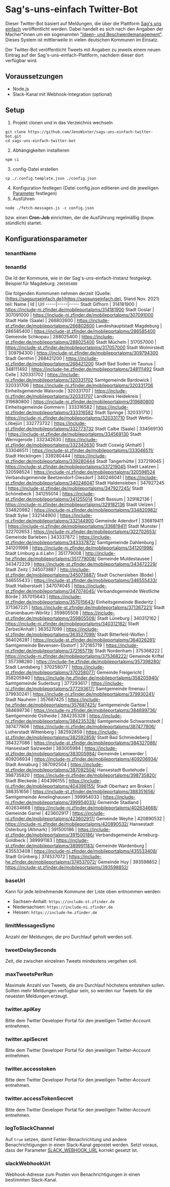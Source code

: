 # Sag's-uns-einfach Twitter-Bot

Dieser Twitter-Bot basiert auf Meldungen, die über die Plattform [Sag's uns einfach](https://sagsunseinfach.de/) veröffentlicht werden. Dabei handelt es sich nach den Angaben der Macher*innen um ein sogenannten ["Ideen- und Beschwerdemanagement"](https://sagsunseinfach.de/ueber-sags-uns-einfach/). Dieses System ist mittlerweile in vielen deutschen Kommunen im Einsatz. 

Der Twitter-Bot veröffentlicht Tweets mit Angaben zu jeweils einem neuen Eintrag auf der Sag's-uns-einfach-Plattform, nachdem dieser dort verfügbar wird.

## Voraussetzungen

- Node.js
- Slack-Kanal mit Webhook-Integration (optional)

## Setup

1. Projekt clonen und in das Verzeichnis wechseln
```
git clone https://github.com/JensWinter/sags-uns-einfach-twitter-bot.git
cd sags-uns-einfach-twitter-bot
```
2. Abhängigkeiten installieren
```
npm ci
```
3. config-Datei erstellen
```
cp ./.config.template.json ./config.json
```
4. Konfiguration festlegen
   (Datei config.json editieren und die jeweiligen [Parameter](#parameter) festlegen)
5. Ausführen
```
node ./fetch-messages.js -c config.json
```

bzw. einen **Cron-Job** einrichten, der die Ausführung regelmäßig (bspw. stündlich) startet.

## Konfigurationsparameter

### tenantName


### tenantId
Die Id der Kommune, wie in der Sag's-uns-einfach-Instanz festgelegt.
Beispiel für Magdeburg: `286585400`

Die folgenden Kommunen nehmen derzeit (Quelle: [https://sagsunseinfach.de](https://sagsunseinfach.de), Stand Nov. 2021) teil:
Name | Id | Url
-----|-----|-----
Stadt Gifhorn | 314181900 | https://include-ni.zfinder.de/mobileportalpms/314181900
Stadt Goslar | 307091000 | https://include-ni.zfinder.de/mobileportalpms/307091000
Stadt Halle (Saale) | 266802600 | https://include-st.zfinder.de/mobileportalpms/266802600
Landeshauptstadt Magdeburg | 286585400 | https://include-st.zfinder.de/mobileportalpms/286585400
Gemeinde Schkopau | 288025400 | https://include-st.zfinder.de/mobileportalpms/288025400
Stadt Mücheln | 317057000 | https://include-st.zfinder.de/mobileportalpms/317057000
Stadt Wolmirstedt | 309794300 | https://include-st.zfinder.de/mobileportalpms/309794300
Stadt Genthin | 268421200 | https://include-st.zfinder.de/mobileportalpms/268421200
Stadt Bad Soden im Taunus | 348111492 | https://include-he.zfinder.de/mobileportalpms/348111492
Stadt Celle | 320331702 | https://include-ni.zfinder.de/mobileportalpms/320331702
Samtgemeinde Bardowick | 320331706 | https://include-ni.zfinder.de/mobileportalpms/320331706
Einheitsgemeinde Walsrode | 320331707 | https://include-ni.zfinder.de/mobileportalpms/320331707
Landkreis Heidekreis | 319680800 | https://include-ni.zfinder.de/mobileportalpms/319680800
Einheitsgemeinde Gommern | 333316582 | https://include-st.zfinder.de/mobileportalpms/333316582
Stadt Springe | 320331710 | https://include-ni.zfinder.de/mobileportalpms/320331710
Stadt Wettin-Löbejün | 332773732 | https://include-st.zfinder.de/mobileportalpms/332773732
Stadt Calbe (Saale) | 334569130 | https://include-st.zfinder.de/mobileportalpms/334569130
Stadt Wernigerode | 332342630 | https://include-st.zfinder.de/mobileportalpms/332342630
Stadt Coswig (Anhalt) | 333046511 | https://include-st.zfinder.de/mobileportalpms/333046511/
Stadt Hecklingen | 339280444 | https://include-st.zfinder.de/mobileportalpms/339280444
Stadt Tangerhütte | 337219045 | https://include-st.zfinder.de/mobileportalpms/337219045
Stadt Laatzen | 320598524 | https://include-ni.zfinder.de/mobileportalpms/320598524
Verbandsgemeinde Beetzendorf-Diesdorf | 340246041 | https://include-st.zfinder.de/mobileportalpms/340246041
Stadt Haldensleben | 347927245 | https://include-st.zfinder.de/mobileportalpms/347927245/
Stadt Schönebeck | 341255014 | https://include-st.zfinder.de/mobileportalpms/341255014
Stadt Bassum | 329182136 | https://include-ni.zfinder.de/mobileportalpms/329182136
Stadt Uelzen | 334820982 | https://include-ni.zfinder.de/mobileportalpms/334820982/
Stadt Syke | 332144900 | https://include-ni.zfinder.de/mobileportalpms/332144900
Gemeinde Adendorf | 336819411 | https://include-ni.zfinder.de/mobileportalpms/336819411
Stadt Munster | 322702653 | https://include-ni.zfinder.de/mobileportalpms/322702653/
Gemeinde Barleben | 343337872 | https://include-st.zfinder.de/mobileportalpms/343337872/
Samtgemeinde Dahlenburg | 341201998 | https://include-ni.zfinder.de/mobileportalpms/341201998/
Stadt Limburg a.d.Lahn | 351779008 | http://include-he.zfinder.de/mobileportalpms/351779008/
Gemeinde Muldestausee | 343472229 | https://include-st.zfinder.de/mobileportalpms/343472229/
Stadt Zeitz | 345073887 | http://include-st.zfinder.de/mobileportalpms/345073887/
Stadt Oschersleben (Bode) | 346555433 | https://include-st.zfinder.de/mobileportalpms/346555433/
Stadt Halberstadt | 347074045 | https://include-st.zfinder.de/mobileportalpms/347074045/
Verbandsgemeinde Westliche Börde | 357015643 | https://include-st.zfinder.de/mobileportalpms/357015643/
Einheitsgemeinde Biederitz | 371367221 | https://include-st.zfinder.de/mobileportalpms/371367221/
Stadt Oranienbaum-Wörlitz | 359805508 | https://include-st.zfinder.de/mobileportalpms/359805508/
Stadt Lüneburg | 340312162 | https://include-ni.zfinder.de/mobileportalpms/340312162/
Stadt Zerbst/Anhalt | 363527099 | https://include-st.zfinder.de/mobileportalpms/363527099/
Stadt Bitterfeld-Wolfen | 364026281 | https://include-st.zfinder.de/mobileportalpms/364026281/
Samtgemeinde Bevensen-Ebstorf | 372165719 | https://include-ni.zfinder.de/mobileportalpms/372165719/
Stadt Nordenham | 375368222 | https://include-ni.zfinder.de/mobileportalpms/375368222/
Gemeinde Kriftel | 357398280 | https://include-he.zfinder.de/mobileportalpms/357398280/
Stadt Landsberg | 370258077 | https://include-st.zfinder.de/mobileportalpms/370258077/
Gemeinde Freigericht | 358205940 | https://include-he.zfinder.de/mobileportalpms/358205940/
Samtgemeinde Suderburg | 377293617 | https://include-ni.zfinder.de/mobileportalpms/377293617/
Samtgemeinde Ilmenau | 379930241 | https://include-ni.zfinder.de/mobileportalpms/379930241/
Stadt Nauheim | 357687425 | https://include-he.zfinder.de/mobileportalpms/357687425/
Samtgemeinde Gartow | 384699736 | https://include-ni.zfinder.de/mobileportalpms/384699736/
Samtgemeinde Ostheide | 384235328 | https://include-ni.zfinder.de/mobileportalpms/384235328/
Samtgemeinde Schwarmstedt | 387477806 | https://include-ni.zfinder.de/mobileportalpms/387477806/
Lutherstadt Wittenberg | 382592859 | https://include-st.zfinder.de/mobileportalpms/382592859/
Stadt Bad Schmiedeberg | 384327086 | https://include-st.zfinder.de/mobileportalpms/384327086/
Hansestadt Salzwedel | 383005984 | https://include-st.zfinder.de/mobileportalpms/383005984/
Gemeinde Lemwerder | 409206934 | https://include-ni.zfinder.de/mobileportalpms/409206934/
Stadt Annaburg | 387092504 | https://include-st.zfinder.de/mobileportalpms/387092504/
Hansestadt Buxtehude | 398735820 | https://include-ni.zfinder.de/mobileportalpms/398735820/
Stadt Bleckede | 404396155 | https://include-ni.zfinder.de/mobileportalpms/404396155/
Stadt Oberharz am Broken | 388351656 | https://include-st.zfinder.de/mobileportalpms/388351656/
Samtgemeinde Amelinghausen | 399954033 | https://include-ni.zfinder.de/mobileportalpms/399954033/
Gemeinde Stadland | 402634668 | https://include-ni.zfinder.de/mobileportalpms/402634668/
Gemeinde Garrel | 423602917 | https://include-ni.zfinder.de/mobileportalpms/423602917/
Gemeinde Weyhe | 420890532 | https://include-ni.zfinder.de/mobileportalpms/420890532/
Hansestadt Osterburg (Altmark) | 391500186 | https://include-st.zfinder.de/mobileportalpms/391500186/
Verbandsgemeinde Arneburg-Goldbeck | 389991183 | https://include-st.zfinder.de/mobileportalpms/389991183/
Gemeinde Wardenburg | 435533408 | https://include-ni.zfinder.de/mobileportalpms/435533408/
Stadt Grünberg | 374537072 | https://include-he.zfinder.de/mobileportalpms/374537072/
Gemeinde Huy | 393598852 | https://include-st.zfinder.de/mobileportalpms/393598852/

### baseUrl
Kann für jede teilnehmende Kommune der Liste oben entnommen werden: 
- Sachsen-Anhalt: `https://include-st.zfinder.de`
- Niedersachsen: `https://include-ni.zfinder.de`
- Hessen: `https://include-he.zfinder.de`

### limitMessagesSync
Anzahl der Meldungen, die pro Durchlauf geholt werden soll.

### tweetDelaySeconds
Zeit, die zwischen einzelnen Tweets mindestens vergehen soll.

### maxTweetsPerRun
Maximale Anzahl von Tweets, die pro Durchlauf höchstens entstehen sollen. Sollten mehr Meldungen verfügbar sein, so werden nur Tweets für die neuesten Meldungen erzeugt.

### twitter.apiKey
Bitte dem Twitter Developer Portal für den jeweiligen Twitter-Account entnehmen.

### twitter.apiSecret
Bitte dem Twitter Developer Portal für den jeweiligen Twitter-Account entnehmen.

### twitter.accesstoken
Bitte dem Twitter Developer Portal für den jeweiligen Twitter-Account entnehmen.

### twitter.accessTokenSecret
Bitte dem Twitter Developer Portal für den jeweiligen Twitter-Account entnehmen.

### logToSlackChannel
Auf `true` setzen, damit Fehler-Benachrichtung und andere Benachrichtigungen in einen Slack-Kanal gepostet werden. Setzt voraus, dass der Parameter [SLACK_WEBHOOK_URL](###slack-webhook-url) korrekt gesetzt ist.

### slackWebhookUrl
Webhook-Adresse zum Posten von Benachrichtigungen in einen bestimmten Slack-Kanal.
